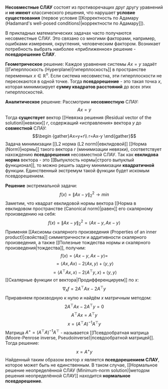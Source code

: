 **Несовместные СЛАУ** состоят из противоречащих друг другу уравнений и **не имеют** классического решения, что нарушает **условие существования** (первое условие [[Корректность по Адамару (Hadamard's well-posed conditions)|корректности по Адамару]]).

В прикладных математических задачах часто получаются несовместные СЛАУ. Это связано со многими факторами, например, ошибками измерения, округления, человеческим фактором. Возникает потребность выбрать наиболее «приближенное» решение - **псевдорешение СЛАУ**.

**Геометрическое** решение:
Каждое уравнение системы $Ax=y$ задаёт [[Гиперплоскость (Hyperplane)|гиперплоскость]] в пространстве переменных $x\in\mathbb{R}^n$. Если система несовместна, эти гиперплоскости не пересекаются в одной точке. Тогда **псевдорешение** - это такая точка $x$, которая минимизирует **сумму квадратов расстояний** до всех этих гиперплоскостей.

**Аналитическое** решение:
Рассмотрим **несовместную** СЛАУ:$$Ax=y$$Тогда **существует** вектор [[Невязка решения (Residual vector of the solution)|невязки]] $r$, содержащий «исправления» вектора $y$ до **совместной** СЛАУ:$$\begin
{gather}Ax=y+r\\
r=Ax-y
\end{gather}$$Задача минимизации [[L2 норма (L2 norm)|евклидовой]] [[Норма (Norm)|нормы]] такого вектора $r$ (минимизации невязки), соответствует нахождению **псевдорешения** несовместной СЛАУ. Так как **евклидова норма** вектора - это [[Выпуклость нормы|строго выпуклый функционал]], то можно решить задачу минимизации **квадратичной** функции. Единственный экстремум такой функции будет искомым псевдорешением.

**Решение** экстремальной задачи:$$f(x)=\lVert Ax-y\rVert_2^2\rightarrow min$$Заметим, что квадрат евклидовой нормы вектора [[Норма в евклидовом пространстве (Canonical norm)|равен]] его скалярному произведению на себя:$$f(x)=\lVert Ax-y\rVert_2^2=\langle Ax-y,Ax-y\rangle$$
Применяя [[Аксиомы скалярного произведения (Properties of an inner product)|свойства]] симметричности и аддитивности скалярного произведения, а также [[Полезные тождества нормы и скалярного произведения|тождества]], получим:$$
f(x)=\langle Ax-y,Ax-y\rangle=$$$$=\langle Ax,Ax\rangle-2\langle Ax,y\rangle+\langle y,y\rangle$$$$=\langle A^\top Ax,x\rangle-2\langle A^\top y,x\rangle+\langle y,y\rangle$$[[Скалярные функции от вектора|Продифференцируем]] по $x$:$$\nabla_x f=2A^\top Ax-2A^\top y$$Приравняем производную к нулю и найдём $x$ матричным методом:$$2A^\top Ax-2A^\top y=0$$$$A^\top Ax=A^\top y$$
$$x=(A^\top A)^{-1}A^\top y$$Матрица $A^+ = (A^\top A)^{-1}A^\top$ - называется [[Псевдообратная матрица (Moore-Penrose inverse, Pseudoinverse)|псевдообратной матрицей]]. Тогда решение:$$x = A^+ y$$Найденный таким образом вектор $x$ является **псевдорешением СЛАУ**, которое может быть не единственным. В таком случае, [[Нормальное решение неопределённой СЛАУ (Minimum-norm solution)|методом решения неопределённой СЛАУ]] находится **нормальное псевдорешение**.